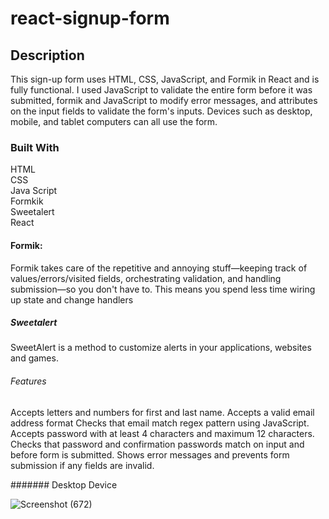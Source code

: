 # react-signup-form

## Description

This sign-up form uses HTML, CSS, JavaScript, and Formik in React and is fully functional. I used JavaScript to validate the entire form before it was submitted, formik and JavaScript to modify error messages, and attributes on the input fields to validate the form's inputs. Devices such as desktop, mobile, and tablet computers can all use the form.

### Built With

HTML<br>
CSS<br>
Java Script<br>
Formkik<br>
Sweetalert<br>
React<br>

#### Formik:
Formik takes care of the repetitive and annoying stuff—keeping track of values/errors/visited fields, orchestrating validation, and handling submission—so you don't have to. This means you spend less time wiring up state and change handlers


##### Sweetalert
SweetAlert is a method to customize alerts in your applications, websites and games. 


###### Features

Accepts letters and numbers for first and last name.
Accepts a valid email address format 
Checks that email match regex pattern using JavaScript.
Accepts password with at least  4 characters and maximum 12 characters.
Checks that password and confirmation passwords match on input and before form is submitted.
Shows error messages and prevents form submission if any fields are invalid.

#######  Desktop Device

![Screenshot (672)](https://user-images.githubusercontent.com/93980048/225558681-e1fe63b3-5248-46dc-ac1b-eeef91a1da0e.png)


